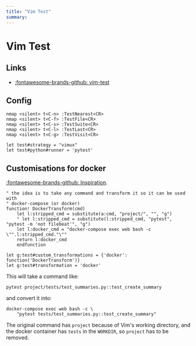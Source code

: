 ```yaml
---
title: "Vim Test"
summary:
---
```


Vim Test
===

Links
---

- [:fontawesome-brands-github: vim-test](https://github.com/vim-test/vim-test)

Config
---

```vim
nmap <silent> t<C-n> :TestNearest<CR>
nmap <silent> t<C-f> :TestFile<CR>
nmap <silent> t<C-s> :TestSuite<CR>
nmap <silent> t<C-l> :TestLast<CR>
nmap <silent> t<C-g> :TestVisit<CR>

let test#strategy = "vimux"
let test#python#runner = 'pytest'
```


Customisations for docker
---

[:fontawesome-brands-github: Inspiration](https://github.com/vim-test/vim-test/issues/254).

```vim
" the idea is to take any command and transform it so it can be used with
" docker-compose (or docker)
function! DockerTransform(cmd)
    let l:stripped_cmd = substitute(a:cmd, "project/", "", "g")
    " let l:stripped_cmd = substitute(l:stripped_cmd, "pytest", "pytest -m 'not filebeat'", "g")
    let l:docker_cmd = "docker-compose exec web bash -c \"".l:stripped_cmd."\""
    return l:docker_cmd
    endfunction

let g:test#custom_transformations = {'docker': function('DockerTransform')}
let g:test#transformation = 'docker'
```

This will take a command like:

```
pytest project/tests/test_summaries.py::test_create_summary
```

and convert it into:

```
docker-compose exec web bash -c \
    "pytest tests/test_summaries.py::test_create_summary"
```

The original command has `project` because of Vim's working directory, and the
docker container has `tests` in the `WORKDIR`, so `project` has to be removed.
